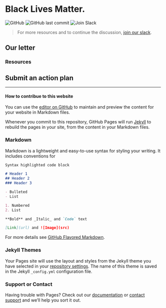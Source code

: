 # Black Lives Matter.
![GitHub](https://img.shields.io/github/license/quantumforblacklives/quantumforblacklives.github.io)
![GitHub last commit](https://img.shields.io/github/last-commit/quantumforblacklives/quantumforblacklives.github.io)
![Join Slack](https://img.shields.io/badge/quantumforblacklives%20slack-join-blue)

> For more resources and to continue the discussion, [join our slack](https://join.slack.com/t/quantumforblacklives/shared_invite/zt-ewh0c6s3-2FQvyRi7xjliW6DR5Odgww).

## Our letter

### Resources

## Submit an action plan

----
#### How to contribue to this website


You can use the [editor on GitHub](https://github.com/quantumforblacklives/quantumforblacklives.github.io/edit/master/README.md) to maintain and preview the content for your website in Markdown files.

Whenever you commit to this repository, GitHub Pages will run [Jekyll](https://jekyllrb.com/) to rebuild the pages in your site, from the content in your Markdown files.

### Markdown

Markdown is a lightweight and easy-to-use syntax for styling your writing. It includes conventions for

```markdown
Syntax highlighted code block

# Header 1
## Header 2
### Header 3

- Bulleted
- List

1. Numbered
2. List

**Bold** and _Italic_ and `Code` text

[Link](url) and ![Image](src)
```

For more details see [GitHub Flavored Markdown](https://guides.github.com/features/mastering-markdown/).

### Jekyll Themes

Your Pages site will use the layout and styles from the Jekyll theme you have selected in your [repository settings](https://github.com/quantumforblacklives/quantumforblacklives.github.io/settings). The name of this theme is saved in the Jekyll `_config.yml` configuration file.

### Support or Contact

Having trouble with Pages? Check out our [documentation](https://help.github.com/categories/github-pages-basics/) or [contact support](https://github.com/contact) and we’ll help you sort it out.

